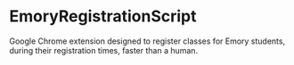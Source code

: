 # EmoryRegistrationScript
Google Chrome extension designed to register classes for Emory students, during their registration times, faster than a human.
